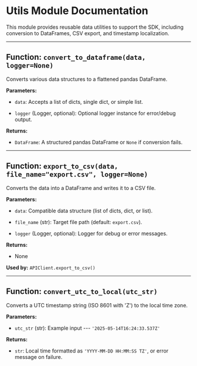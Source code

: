 Utils Module Documentation
==========================

This module provides reusable data utilities to support the SDK, including conversion to DataFrames, CSV export, and timestamp localization.

* * * * *

Function: `convert_to_dataframe(data, logger=None)`
---------------------------------------------------

Converts various data structures to a flattened pandas DataFrame.

**Parameters:**

-   `data`: Accepts a list of dicts, single dict, or simple list.

-   `logger` (Logger, optional): Optional logger instance for error/debug output.

**Returns:**

-   `DataFrame`: A structured pandas DataFrame or `None` if conversion fails.

* * * * *

Function: `export_to_csv(data, file_name="export.csv", logger=None)`
--------------------------------------------------------------------

Converts the data into a DataFrame and writes it to a CSV file.

**Parameters:**

-   `data`: Compatible data structure (list of dicts, dict, or list).

-   `file_name` (str): Target file path (default: `export.csv`).

-   `logger` (Logger, optional): Logger for debug or error messages.

**Returns:**

-   None

**Used by:** `APIClient.export_to_csv()`  

* * * * *

Function: `convert_utc_to_local(utc_str)`
-----------------------------------------

Converts a UTC timestamp string (ISO 8601 with 'Z') to the local time zone.

**Parameters:**

-   `utc_str` (str): Example input --- `'2025-05-14T16:24:33.537Z'`

**Returns:**

-   `str`: Local time formatted as `'YYYY-MM-DD HH:MM:SS TZ'`, or error message on failure.